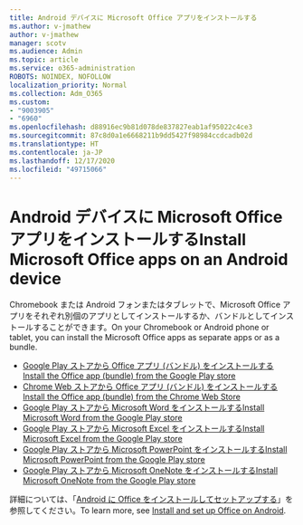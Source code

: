 ```yaml
---
title: Android デバイスに Microsoft Office アプリをインストールする
ms.author: v-jmathew
author: v-jmathew
manager: scotv
ms.audience: Admin
ms.topic: article
ms.service: o365-administration
ROBOTS: NOINDEX, NOFOLLOW
localization_priority: Normal
ms.collection: Adm_O365
ms.custom:
- "9003905"
- "6960"
ms.openlocfilehash: d88916ec9b81d078de837827eab1af95022c4ce3
ms.sourcegitcommit: 87c8d0a1e6668211b9dd5427f98984ccdcadb02d
ms.translationtype: HT
ms.contentlocale: ja-JP
ms.lasthandoff: 12/17/2020
ms.locfileid: "49715066"
---
```

# <a name="install-microsoft-office-apps-on-an-android-device"></a><span data-ttu-id="c7a77-102">Android デバイスに Microsoft Office アプリをインストールする</span><span class="sxs-lookup"><span data-stu-id="c7a77-102">Install Microsoft Office apps on an Android device</span></span>

<span data-ttu-id="c7a77-103">Chromebook または Android フォンまたはタブレットで、Microsoft Office アプリをそれぞれ別個のアプリとしてインストールするか、バンドルとしてインストールすることができます。</span><span class="sxs-lookup"><span data-stu-id="c7a77-103">On your Chromebook or Android phone or tablet, you can install the Microsoft Office apps as separate apps or as a bundle.</span></span>

- [<span data-ttu-id="c7a77-104">Google Play ストアから Office アプリ (バンドル) をインストールする</span><span class="sxs-lookup"><span data-stu-id="c7a77-104">Install the Office app (bundle) from the Google Play store</span></span>](https://go.microsoft.com/fwlink/?linkid=2137009)
- [<span data-ttu-id="c7a77-105">Chrome Web ストアから Office アプリ (バンドル) をインストールする</span><span class="sxs-lookup"><span data-stu-id="c7a77-105">Install the Office app (bundle) from the Chrome Web Store</span></span>](https://go.microsoft.com/fwlink/?linkid=2137212)
- [<span data-ttu-id="c7a77-106">Google Play ストアから Microsoft Word をインストールする</span><span class="sxs-lookup"><span data-stu-id="c7a77-106">Install Microsoft Word from the Google Play store</span></span>](https://go.microsoft.com/fwlink/?linkid=2136994)
- [<span data-ttu-id="c7a77-107">Google Play ストアから Microsoft Excel をインストールする</span><span class="sxs-lookup"><span data-stu-id="c7a77-107">Install Microsoft Excel from the Google Play store</span></span>](https://go.microsoft.com/fwlink/?linkid=2137120)
- [<span data-ttu-id="c7a77-108">Google Play ストアから Microsoft PowerPoint をインストールする</span><span class="sxs-lookup"><span data-stu-id="c7a77-108">Install Microsoft PowerPoint from the Google Play store</span></span>](https://go.microsoft.com/fwlink/?linkid=2137121)
- [<span data-ttu-id="c7a77-109">Google Play ストアから Microsoft OneNote をインストールする</span><span class="sxs-lookup"><span data-stu-id="c7a77-109">Install Microsoft OneNote from the Google Play store</span></span>](https://go.microsoft.com/fwlink/?linkid=2137211)

<span data-ttu-id="c7a77-110">詳細については、「[Android に Office をインストールしてセットアップする](https://go.microsoft.com/fwlink/?linkid=2135287)」を参照してください。</span><span class="sxs-lookup"><span data-stu-id="c7a77-110">To learn more, see [Install and set up Office on Android](https://go.microsoft.com/fwlink/?linkid=2135287).</span></span>
